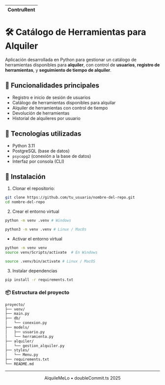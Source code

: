 |  ContruRent |
| ----------- |

# 🛠️ Catálogo de Herramientas para Alquiler

Aplicación desarrollada en Python para gestionar un catálogo de herramientas disponibles para **alquiler**, con control de **usuarios**, **registro de herramientas**, y **seguimiento de tiempo de alquiler**.

## 🚀 Funcionalidades principales

- Registro e inicio de sesión de usuarios
- Catálogo de herramientas disponibles para alquilar
- Alquiler de herramientas con control de tiempo
- Devolución de herramientas
- Historial de alquileres por usuario

## 🧰 Tecnologías utilizadas

- Python 3.11
- PostgreSQL (base de datos)
- `psycopg2` (conexión a la base de datos)
- Interfaz por consola (CLI)

## 🔧 Instalación

1. Clonar el repositorio:

```bash
git clone https://github.com/tu_usuario/nombre-del-repo.git
cd nombre-del-repo
```

2. Crear el entorno virtual
```bash
python -m venv .venv # Windows

python3 -m venv .venv # Linux / MacOs
```
- Activar el entorno virtual
```bash
python -m venv venv
source venv/Scripts/activate  # En Windows

source .venv/bin/activate # Linux / MacOS
```

3. Instalar dependencias

```bash
pip install -r requirements.txt
```

### 📦 Estructura del proyecto

```bash
proyecto/
├── venv/
├── main.py
├── db/
│   └── conexion.py
├── models/
│   ├── usuario.py
│   └── herramienta.py
├── alquiler/
│   └── gestion_alquiler.py
├── styles/
│   └── Menu.py
├── requirements.txt
└── README.md
```

---

<div align="center">
   AlquileMeLo • doubleCommit.ts 2025
</div>
